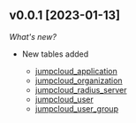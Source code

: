 ## v0.0.1 [2023-01-13]

_What's new?_

- New tables added

  - [jumpcloud_application](https://hub.steampipe.io/plugins/turbot/circleci/tables/jumpcloud_application)
  - [jumpcloud_organization](https://hub.steampipe.io/plugins/turbot/circleci/tables/jumpcloud_organization)
  - [jumpcloud_radius_server](https://hub.steampipe.io/plugins/turbot/circleci/tables/jumpcloud_radius_server)
  - [jumpcloud_user](https://hub.steampipe.io/plugins/turbot/circleci/tables/jumpcloud_user)
  - [jumpcloud_user_group](https://hub.steampipe.io/plugins/turbot/circleci/tables/jumpcloud_user_group)
